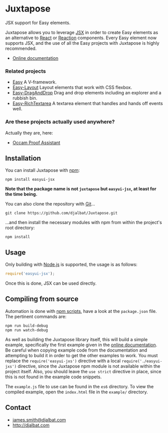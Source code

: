 # Juxtapose

JSX support for Easy elements.

Juxtapose allows you to leverage [JSX](https://facebook.github.io/react/docs/jsx-in-depth.html) in order to create Easy elements as an alternative to [React](https://facebook.github.io/react/) or [Reaction](https://github.com/djalbat/Reaction) components. Every Easy element now supports JSX, and the use of all the Easy projects with Juxtapose is highly recommended.
 
 * [Online documentation](http://djalbat.com/juxtapose/)

### Related projects

- [Easy](https://github.com/djalbat/Easy) A V-framework.
- [Easy-Layout](https://github.com/djalbat/Easy-Layout) Layout elements that work with CSS flexbox.
- [Easy-DragAndDrop](https://github.com/djalbat/Easy-DragAndDrop) Drag and drop elements including an explorer and a rubbish bin.
- [Easy-RichTextarea](https://github.com/djalbat/Easy-RichTextarea) A textarea element that handles and hands off events well.

### Are these projects actually used anywhere?

Actually they are, here:

- [Occam Proof Assistant](http://djalbat.com/occam)

## Installation

You can install Juxtapose with [npm](https://www.npmjs.com/):

    npm install easyui-jsx

**Note that the package name is not `juxtapose` but `easyui-jsx`, at least for the time being.**

You can also clone the repository with [Git](https://git-scm.com/)...

    git clone https://github.com/djalbat/Juxtapose.git

...and then install the necessary modules with npm from within the project's root directory:

    npm install

## Usage

Only building with [Node.js](http://nodejs.org) is supported, the usage is as follows:

```js
require('easyui-jsx');
```

Once this is done, JSX can be used directly.

## Compiling from source

Automation is done with [npm scripts](https://docs.npmjs.com/misc/scripts), have a look at the `package.json` file. The pertinent commands are:

    npm run build-debug
    npm run watch-debug
    
As well as building the Juxtapose library itself, this will build a simple example, specifically the first example given in the [online documentation](http://djalbat.com/easyui-jsx/). Be careful when copying example code from the documentation and attempting to build it in order to get the other examples to work. You must replace the `require('easyui-jxs')` directive with a local `require('./easyui-jxs')` directive, since the Juxtapose npm module is not available within the project itself. Also, you should leave the `use strict` directive in place, since this is not found in the example code snippets.
 
 The `example.js` file to use can be found in the `es6` directory. To view the compiled example, open the `index.html` file in the `example/` directory.
    
## Contact

- james.smith@djalbat.com
- http://djalbat.com
